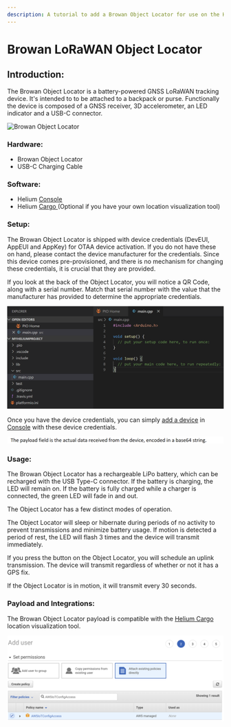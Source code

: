 ```yaml
---
description: A tutorial to add a Browan Object Locator for use on the Helium Network
---
```


# Browan LoRaWAN Object Locator

## Introduction:

The Browan Object Locator is a battery-powered GNSS LoRaWAN tracking device. It's intended to to be attached to a backpack or purse. Functionally the device is composed of a GNSS receiver, 3D accelerometer,  an LED indicator and a USB-C connector. 



![Browan Object Locator](https://lh3.googleusercontent.com/kojYLLk6Y-ifds5PBCBcUJXOsFFeiI1tH7saCLBWds57og5J5f1nB5PGM1Zf-eYJpYTW9T4uuqaLpfRTkWyirdv3jOYs7rCu3mlmsCpje3Xba5rN2evVP1aOYiEZSgmy11VHoCwQ)

### Hardware: 

* Browan Object Locator
* USB-C Charging Cable

### Software: 

* Helium  [Console](../../console/introduction.md)
* Helium [Cargo ](../../console/integrations/cargo.md)\(Optional if you have your own location visualization tool\) 

### Setup: 

The Browan Object Locator is shipped with device credentials \(DevEUI, AppEUI and AppKey\) for OTAA device activation. If you do not have these on hand, please contact the device manufacturer for the credentials. Since this device comes pre-provisioned, and there is no mechanism for changing these credentials, it is crucial that they are provided. 

If you look at the back of the Object Locator, you will notice a QR Code, along with a serial number. Match that serial number with the value that the manufacturer has provided to determine the appropriate credentials. 

![Browan Object Locator Serial Number](../../.gitbook/assets/image%20%2864%29.png)

Once you have the device credentials, you can simply [add a device](../../console/adding-devices.md) in [Console](../../console/introduction.md) with these device credentials. 

![Adding Browan Object Locator in Console](../../.gitbook/assets/image%20%2821%29.png)

### Usage: 

The Browan Object Locator has a rechargeable  LiPo battery, which can be recharged with the USB Type-C connector.  If the battery is charging, the LED will remain on. If the battery is fully charged while a charger is connected, the green LED will fade in and out. 

The Object Locator has a few distinct modes of operation. 

The Object Locator will sleep or hibernate during periods of no activity to prevent transmissions and minimize battery usage. If motion is detected a period of rest, the LED will flash 3 times and the device will transmit immediately. 

If you press the button on the Object Locator, you will schedule an uplink transmission. The device will transmit regardless of whether or not it has a GPS fix. 

If the Object Locator is in motion, it will transmit every 30 seconds. 

### Payload and Integrations: 

The Browan Object Locator payload is compatible with the [Helium Cargo](../../console/integrations/cargo.md) location visualization tool. 

![Browan Object Locator Payload](../../.gitbook/assets/image%20%2852%29.png)

###  

